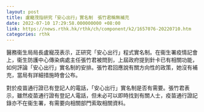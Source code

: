```yaml
---
layout: post
title: 盧寵茂指研究「安心出行」實名制　張竹君稱無補充
date: 2022-07-10 17:29:58.000000000 +08:00
link: https://news.rthk.hk/rthk/ch/component/k2/1657076-20220710.htm
categories: rthk
---
```


醫務衞生局局長盧寵茂表示，正研究「安心出行」程式實名制。在衞生署疫情記會上，衞生防護中心傳染病處主任張竹君被問到，上屆政府提到針卡已有相關功能，如何評論「安心出行」實名制的安排。張竹君回應說有關方向性的政策，她沒有補充，當局有詳細措施時會公布。

對於疫苗通行證已有登記人的電話，「安心出行」實名制是否有需要。張竹君表示，雖然疫苗通行證有登記人電話，但未必可以即時找到有關人士，疫苗通行證記錄亦不在衞生署，有需要向相關部門索取相關資料。
